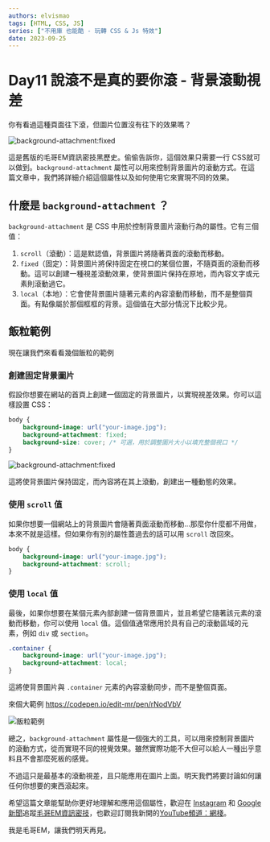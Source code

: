 ```yaml
---
authors: elvismao
tags: [HTML, CSS, JS]
series: ["不用庫 也能酷 - 玩轉 CSS & Js 特效"]
date: 2023-09-25
---
```


# Day11 說滾不是真的要你滾 - 背景滾動視差

你有看過這種頁面往下滾，但圖片位置沒有往下的效果嗎？

![background-attachment:fixed](scrolling.gif)

這是舊版的毛哥EM資訊密技黑歷史。偷偷告訴你，這個效果只需要一行 CSS就可以做到。`background-attachment` 屬性可以用來控制背景圖片的滾動方式。在這篇文章中，我們將詳細介紹這個屬性以及如何使用它來實現不同的效果。

## 什麼是 `background-attachment` ？

`background-attachment` 是 CSS 中用於控制背景圖片滾動行為的屬性。它有三個值：

1. `scroll`（滾動）：這是默認值，背景圖片將隨著頁面的滾動而移動。
2. `fixed`（固定）：背景圖片將保持固定在視口的某個位置，不隨頁面的滾動而移動。這可以創建一種視差滾動效果，使背景圖片保持在原地，而內容文字或元素則滾動過它。
3. `local`（本地）：它會使背景圖片隨著元素的內容滾動而移動，而不是整個頁面。有點像屬於那個框框的背景。這個值在大部分情況下比較少見。

## 飯粒範例

現在讓我們來看看幾個飯粒的範例

### 創建固定背景圖片

假設你想要在網站的首頁上創建一個固定的背景圖片，以實現視差效果。你可以這樣設置 CSS：

```css
body {
    background-image: url("your-image.jpg");
    background-attachment: fixed;
    background-size: cover; /* 可選，用於調整圖片大小以填充整個視口 */
}
```

![background-attachment:fixed](scrolling.gif)

這將使背景圖片保持固定，而內容將在其上滾動，創建出一種動態的效果。

### 使用 `scroll` 值

如果你想要一個網站上的背景圖片會隨著頁面滾動而移動…那麼你什麼都不用做，本來不就是這樣。但如果你有別的屬性蓋過去的話可以用 `scroll` 改回來。

```css
body {
    background-image: url("your-image.jpg");
    background-attachment: scroll;
}
```

### 使用 `local` 值

最後，如果你想要在某個元素內部創建一個背景圖片，並且希望它隨著該元素的滾動而移動，你可以使用 `local` 值。這個值通常應用於具有自己的滾動區域的元素，例如 `div` 或 `section`。

```css
.container {
    background-image: url("your-image.jpg");
    background-attachment: local;
}
```

這將使背景圖片與 `.container` 元素的內容滾動同步，而不是整個頁面。

來個大範例
<https://codepen.io/edit-mr/pen/rNodVbV>

![飯粒範例](https://emtech.cc/post/2023ironman-11/scroll.gif)

總之，`background-attachment` 屬性是一個強大的工具，可以用來控制背景圖片的滾動方式，從而實現不同的視覺效果。雖然實際功能不大但可以給人一種出乎意料且不會那麼死板的感覺。

不過這只是最基本的滾動視差，且只能應用在圖片上面。明天我們將要討論如何讓任何你想要的東西滾起來。

希望這篇文章能幫助你更好地理解和應用這個屬性，歡迎在 [Instagram](https://www.instagram.com/emtech.cc) 和 [Google 新聞](https://news.google.com/publications/CAAqBwgKMKXLvgswsubVAw?ceid=TW:zh-Hant&oc=3)追蹤[毛哥EM資訊密技](https://emtech.cc/)，也歡迎訂閱我新開的[YouTube頻道：網棧](https://www.youtube.com/@webpallet)。

我是毛哥EM，讓我們明天再見。
